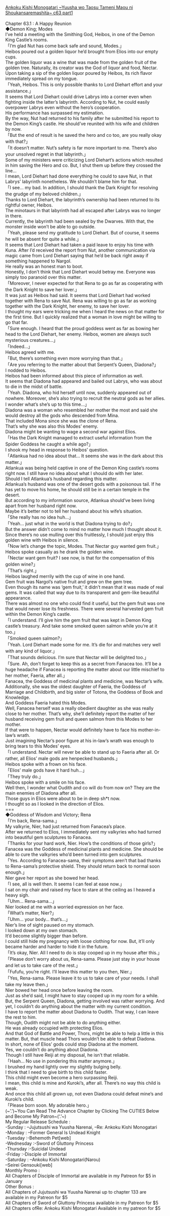 [Ankoku Kishi Monogatari ~Yuusha wo Taosu Tameni Maou ni Shoukansaremashita~ c63 part1](https://foxaholic.com/novel/ankoku-kishi-monogatari-yuusha-wo-taosu-tameni-maou-ni-shoukansaremashita/chapter-63-1/)
<br/><br/>
Chapter 63.1 : A Happy Reunion<br/>
◆Demon King; Modes<br/>
I’ve held a meeting with the Smithing God, Heibos, in one of the Demon King Castle’s rooms.<br/>
「I’m glad Nut has come back safe and sound, Modes.」<br/>
Heibos poured out a golden liquor he’d brought from Elios into our empty cups.<br/>
The golden liquor was a wine that was made from the golden fruit of the golden tree. Naturally, its creator was the God of liquor and food, Nectar.<br/>
Upon taking a sip of the golden liquor poured by Heibos, its rich flavor immediately spread on my tongue.<br/>
「Yeah, Heibos. This is only possible thanks to Lord Diehart effort and your assistance.」<br/>
It seems that Lord Diehart could drive Labrys into a corner even when fighting inside the latter’s labyrinth. According to Nut, he could easily overpower Labrys even without the hero’s cooperation.<br/>
His performance has surpassed my estimation.<br/>
By the way, Nut had returned to his family after he submitted his report to the Demon King’s castle. He should’ve reunited with his wife and children by now.<br/>
「But the end of result is he saved the hero and co too, are you really okay with that?」<br/>
「It doesn’t matter. Nut’s safety is far more important to me. There’s also your unsolved regret in that labyrinth.」<br/>
Some of my ministers were criticizing Lord Diehart’s actions which resulted in him saving the Hero and co. But, I shut them up before they crossed the line…<br/>
I mean, Lord Diehart had done everything he could to save Nut, in that Labrys’ labyrinth nonetheless. We shouldn’t blame him for that.<br/>
「I see… my bad. In addition, I should thank the Dark Knight for resolving the grudge of my beloved children.」<br/>
Thanks to Lord Diehart, the labyrinth’s ownership had been returned to its rightful owner, Heibos.<br/>
The minotaurs in that labyrinth had all escaped after Labrys was no longer in there.<br/>
Currently, the labyrinth had been sealed by the Dwarves. With that, the monster inside won’t be able to go outside.<br/>
「Yeah, please send my gratitude to Lord Diehart. But of course, it seems he will be absent for quite a while.」<br/>
It seems that Lord Diehart had taken a paid leave to enjoy his time with Kuna. After I’d received the report from Nut, another communication via magic came from Lord Diehart saying that he’d be back right away if something happened to Nargol.<br/>
He really was an honest man to boot.<br/>
Honestly, I don’t think that Lord Diehart would betray me. Everyone was simply too paranoid over this matter.<br/>
「Moreover, I never expected for that Rena to go as far as cooperating with the Dark Knight to save her lover.」<br/>
It was just as Heibos had said. It seems that Lord Diehart had worked together with Rena to save Nut. Rena was willing to go as far as working together with the Dark Knight, her enemy, to save her lover.<br/>
I thought my ears were tricking me when I heard the news on that matter for the first time. But I quickly realized that a woman in love might be willing to go that far.<br/>
「Sure enough. I heard that the proud goddess went as far as bowing her head to the Lord Diehart, her enemy. Heibos, women are always such mysterious creatures…」<br/>
「Indeed…」<br/>
Heibos agreed with me.<br/>
「But, there’s something even more worrying than that.」<br/>
「Are you referring to the matter about that Serpent’s Queen, Diadona?」<br/>
I nodded to Heibos.<br/>
Heibos had been informed about this piece of information as well.<br/>
It seems that Diadona had appeared and bailed out Labrys, who was about to die in the midst of battle.<br/>
「Yeah. Diadona, who hid herself until now, suddenly appeared out of nowhere. Moreover, she’s also trying to recruit the neutral gods as her allies. I wonder what’s she’s up to this time…」<br/>
Diadona was a woman who resembled her mother the most and said she would destroy all the gods who descended from Mina.<br/>
That included Mona since she was the clone of Rena.<br/>
That’s why she was also this Modes’ enemy.<br/>
Diadona might be wanting to wage a second war against Elios.<br/>
「Has the Dark Knight managed to extract useful information from the Spider Goddess he caught a while ago?」<br/>
I shook my head in response to Heibos’ question.<br/>
「Atlankua had no idea about that… It seems she was in the dark about this matter.」<br/>
Atlankua was being held captive in one of the Demon King castle’s rooms right now. I still have no idea about what I should do with her later.<br/>
Should I tell Atlankua’s husband regarding this matter.<br/>
Atlankua’s husband was one of the desert gods with a poisonous tail. If he has yet to move his home, he should still be in a certain temple in the desert.<br/>
But according to my information source, Atlankua should’ve been living apart from her husband right now.<br/>
Maybe it’s better not to tell her husband about his wife’s situation.<br/>
「She really has no idea huh…」<br/>
「Yeah… just what in the world is that Diadona trying to do?」<br/>
But the answer didn’t come to mind no matter how much I thought about it.<br/>
Since there’s no use mulling over this fruitlessly, I should just enjoy this golden wine with Heibos in silence.<br/>
「Now let’s change the topic, Modes. That Nectar guy wanted gem fruit.」<br/>
Heibos spoke casually as he drank the golden wine.<br/>
「Nectar want gem fruit? I see now, is that for the compensation of this golden wine?」<br/>
「That’s right.」<br/>
Heibos laughed merrily with the cup of wine in one hand.<br/>
Gem fruit was Nargol’s native fruit and grew on the gem tree.<br/>
Even though its name was ‘gem fruit,’ it didn’t mean that it was made of real gems. It was called that way due to its transparent and gem-like beautiful appearance.<br/>
There was almost no one who could find it useful, but the gem fruit was one that would never lose its freshness. There were several harvested gem fruit within the Demon King’s castle.<br/>
「I understand. I’ll give him the gem fruit that was kept in Demon King castle’s treasury. And take some smoked queen salmon while you’re at it too.」<br/>
「Smoked queen salmon?」<br/>
「Yeah. Lord Diehart made some for me. It’s die for and matches very well with any kind of liquor.」<br/>
「That sounds delicious. I’m sure that Nectar will be delighted too.」<br/>
「Sure. Ah, don’t forget to keep this as a secret from Fanacea too. It’ll be a huge headache if Fanacea is reporting the matter about our little mischief to her mother, Faeria, after all.」<br/>
Fanacea, the Goddess of medicinal plants and medicine, was Nectar’s wife. Additionally, she was the oldest daughter of Faeria, the Goddess of Marriage and Childbirth, and big sister of Totona, the Goddess of Book and Knowledge.<br/>
And Goddess Faeria hated this Modes.<br/>
Well, Fanacea herself was a really obedient daughter as she was really close to her mother. That’s why, she’ll definitely report the matter of her husband receiving gem fruit and queen salmon from this Modes to her mother.<br/>
If that were to happen, Nectar would definitely have to face his mother-in-law’s wrath.<br/>
Just imagining Nectar’s poor figure at his in-law’s wrath was enough to bring tears to this Modes’ eyes.<br/>
「I understand. Nectar will never be able to stand up to Faeria after all. Or rather, all Elios’ male gods are henpecked husbands.」<br/>
Heibos spoke with a frown on his face.<br/>
「Elios’ male gods have it hard huh…」<br/>
「They truly do.」<br/>
Heibos spoke with a smile on his face.<br/>
Well then, I wonder what Oudith and co will do from now on? They are the main enemies of Diadona after all.<br/>
Those guys in Elios were about to be in deep sh*t now.<br/>
I thought so as I looked in the direction of Elios.<br/>
===<br/>
◆Goddess of Wisdom and Victory; Rena<br/>
「I’m back, Rena-sama.」<br/>
My valkyrie, Nier, had just returned from Fanacea’s place.<br/>
After we returned to Elios, I immediately sent my valkyries who had turned into beautiful gem sculptures to Fanacea.<br/>
「Thanks for your hard work, Nier. How’s the conditions of those girls?」<br/>
Fanacea was the Goddess of medicinal plants and medicine. She should be able to cure the valkyries who’d been turned into gem sculptures.<br/>
「Yes. According to Fanacea-sama, their symptoms aren’t that bad thanks to Rena-sama’s protective shield. They should return back to normal soon enough.」<br/>
Nier gave her report as she bowed her head.<br/>
「I see, all is well then. It seems I can feel at ease now.」<br/>
I sat on my chair and raised my face to stare at the ceiling as I heaved a heavy sigh.<br/>
「Uhm… Rena-sama…」<br/>
Nier looked at me with a worried expression on her face.<br/>
「What’s matter, Nier?」<br/>
「Uhm… your body… that’s…」<br/>
Nier’s line of sight paused on my stomach.<br/>
I looked down at my own stomach.<br/>
It’d become slightly bigger than before.<br/>
I could still hide my pregnancy with loose clothing for now. But, it’ll only became harder and harder to hide it in the future.<br/>
「It’s okay, Nier. All I need to do is stay cooped up in my house after this.」<br/>
「Please don’t worry about us, Rena-sama. Please just stay in your house and let us to take care of the rest.」<br/>
「Fufufu, you’re right. I’ll leave this matter to you then, Nier.」<br/>
「Yes, Rena-sama. Please leave it to us to take care of your needs. I shall take my leave then.」<br/>
Nier bowed her head once before leaving the room.<br/>
Just as she’d said, I might have to stay cooped up in my room for a while.<br/>
But, the Serpent Queen, Diadona, getting involved was rather worrying. And yet, I couldn’t do anything about the matter with my current condition.<br/>
I have to report the matter about Diadona to Oudith. That way, I can leave the rest to him.<br/>
Though, Oudith might not be able to do anything either.<br/>
He was already occupied with protecting Elios.<br/>
And that God of Battle and Power, Thors, might be able to help a little in this matter. But, that muscle head Thors wouldn’t be able to defeat Diadona.<br/>
In short, none of Elios’ gods could stop Diadona at the moment.<br/>
Yes, we couldn’t do anything about Diadona.<br/>
Though I still have Reiji at my disposal, he isn’t that reliable.<br/>
「Haah… No use in pondering this matter anymore.」<br/>
I brushed my hand lightly over my slightly bulging belly.<br/>
I think that I need to give birth to this child faster.<br/>
This child might even become a hero surpassing Reiji.<br/>
I mean, this child is mine and Kuroki’s, after all. There’s no way this child is weak.<br/>
And once this child all grown up, not even Diadona could defeat mine’s and Kuroki’s child.<br/>
「Please born soon. My adorable hero.」<br/>
(\~’.’)\~You Can Read The Advance Chapter by Clicking The CUTIES Below and Become My Patron\~(‘.’\~)<br/>
My Regular Release Schedule :<br/>
-Sunday : –Jujutsushi wa Yuusha Narenai, –Re: Ankoku Kishi Monogatari<br/>
-Monday : –Former General Is Undead Knight<br/>
-Tuesday :-Behemoth Pet[web]<br/>
-Wednesday :-Sword of Gluttony Princess<br/>
-Thursday :-Suicidal Undead<br/>
-Friday :-Disciple of Immortal<br/>
-Saturday : –Ankoku Kishi Monogatari(Narou)<br/>
–Seirei Gensouki[web]<br/>
Monthly Promo :<br/>
All Chapters of Disciple of Immortal are available in my Patreon for $5 in January<br/>
Other Bonus :<br/>
All Chapters of Jujutsushi wa Yuusha Narenai up to chapter 133 are available in my Patreon for $5 <br/>
All Chapters of Sword of Gluttony Princess available in my Patreon for $5 <br/>
All Chapters ofRe: Ankoku Kishi Monogatari Available in my patreon for $5<br/>
